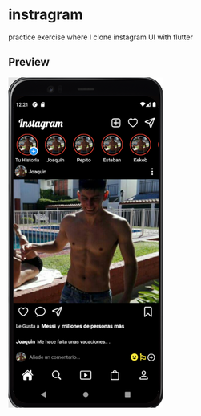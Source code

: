 # instragram

practice exercise where I clone instagram UI with flutter

## Preview

![screenshot](/assets/screenshots.png)
